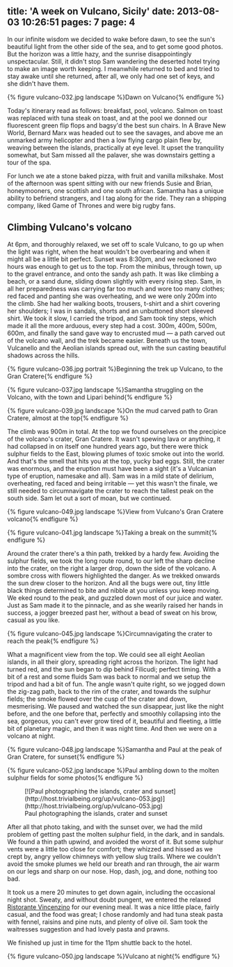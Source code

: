 title: 'A week on Vulcano, Sicily'
date: 2013-08-03 10:26:51
pages: 7
page: 4
---

In our infinite wisdom we decided to wake before dawn, to see the sun's beautiful light from the other side of the sea, and to get some good photos. But the horizon was a little hazy, and the sunrise disappointingly unspectacular. Still, it didn't stop Sam wandering the deserted hotel trying to make an image worth keeping. I meanwhile returned to bed and tried to stay awake until she returned, after all, we only had one set of keys, and she didn't have them.

{% figure vulcano-032.jpg landscape %}Dawn on Vulcano{% endfigure %}

Today's itinerary read as follows: breakfast, pool, volcano. Salmon on toast was replaced with tuna steak on toast, and at the pool we donned our fluorescent green flip flops and bagsy'd the best sun chairs. In A Brave New World, Bernard Marx was headed out to see the savages, and above me an unmarked army helicopter and then a low flying cargo plain flew by, weaving between the islands, practically at eye level. It upset the tranquility somewhat, but Sam missed all the palaver, she was downstairs getting a tour of the spa.

For lunch we ate a stone baked pizza, with fruit and vanilla milkshake. Most of the afternoon was spent sitting with our new friends Susie and Brian, honeymooners, one scottish and one south african. Samantha has a unique ability to befriend strangers, and I tag along for the ride. They ran a shipping company, liked Game of Thrones and were big rugby fans.

## Climbing Vulcano's volcano

At 6pm, and thoroughly relaxed, we set off to scale Vulcano, to go up when the light was right, when the heat wouldn't be overbearing and when it might all be a little bit perfect. Sunset was 8:30pm, and we reckoned two hours was enough to get us to the top. From the minibus, through town, up to the gravel entrance, and onto the sandy ash path. It was like climbing a beach, or a sand dune, sliding down slightly with every rising step. Sam, in all her preparedness was carrying far too much and wore too many clothes; red faced and panting she was overheating, and we were only 200m into the climb. She had her walking boots, trousers, t-shirt and a shirt covering her shoulders; I was in sandals, shorts and an unbuttoned short sleeved shirt. We took it slow, I carried the tripod, and Sam took tiny steps, which made it all the more arduous, every step had a cost. 300m, 400m, 500m, 600m, and finally the sand gave way to encrusted mud — a path carved out of the volcano wall, and the trek became easier. Beneath us the town, Vulcanello and the Aeolian islands spread out, with the sun casting beautiful shadows across the hills.

{% figure vulcano-036.jpg portrait %}Beginning the trek up Vulcano, to the Gran Cratere{% endfigure %}

{% figure vulcano-037.jpg landscape %}Samantha struggling on the Volcano, with the town and Lipari behind{% endfigure %}

{% figure vulcano-039.jpg landscape %}On the mud carved path to Gran Cratere, almost at the top{% endfigure %}

The climb was 900m in total. At the top we found ourselves on the precipice of the volcano's crater, Gran Cratere. It wasn't spewing lava or anything, it had collapsed in on itself one hundred years ago, but there were thick sulphur fields to the East, blowing plumes of toxic smoke out into the world. And that's the smell that hits you at the top, yucky bad eggs. Still, the crater was enormous, and the eruption must have been a sight (it's a Vulcanian type of eruption, namesake and all). Sam was in a mild state of delirium, overheating, red faced and being irritable — yet this wasn't the finale, we still needed to circumnavigate the crater to reach the tallest peak on the south side. Sam let out a sort of moan, but we continued.

{% figure vulcano-049.jpg landscape %}View from Vulcano's Gran Cratere volcano{% endfigure %}

{% figure vulcano-041.jpg landscape %}Taking a break on the summit{% endfigure %}

Around the crater there's a thin path, trekked by a hardy few. Avoiding the sulphur fields, we took the long route round, to our left the sharp decline into the crater, on the right a larger drop, down the side of the volcano. A sombre cross with flowers highlighted the danger. As we trekked onwards the sun drew closer to the horizon. And all the bugs were out, tiny little black things determined to bite and nibble at you unless you keep moving. We eked round to the peak, and guzzled down most of our juice and water. Just as Sam made it to the pinnacle, and as she wearily raised her hands in success, a jogger breezed past her, without a bead of sweat on his brow, casual as you like.

{% figure vulcano-045.jpg landscape %}Circumnavigating the crater to reach the peak{% endfigure %}

What a magnificent view from the top. We could see all eight Aeolian islands, in all their glory, spreading right across the horizon. The light had turned red, and the sun began to dip behind Filicudi; perfect timing. With a bit of a rest and some fluids Sam was back to normal and we setup the tripod and had a bit of fun. The angle wasn't quite right, so we jogged down the zig-zag path, back to the rim of the crater, and towards the sulphur fields; the smoke flowed over the cusp of the crater and down, mesmerising. We paused and watched the sun disappear, just like the night before, and the one before that, perfectly and smoothly collapsing into the sea, gorgeous, you can't ever grow tired of it, beautiful and fleeting, a little bit of planetary magic, and then it was night time. And then we were on a volcano at night.

{% figure vulcano-048.jpg landscape %}Samantha and Paul at the peak of Gran Cratere, for sunset{% endfigure %}

{% figure vulcano-052.jpg landscape %}Paul ambling down to the molten sulphur fields for some photos{% endfigure %}

<figure class="generated-figure generated-figure--retina generated-figure--620 generated-figure--landscape">[![Paul photographing the islands, crater and sunset](http://host.trivialbeing.org/up/vulcano-053.jpg)](http://host.trivialbeing.org/up/vulcano-053.jpg)<figcaption class="generated-figure-caption">Paul photographing the islands, crater and sunset</figcaption></figure>

After all that photo taking, and with the sunset over, we had the mild problem of getting past the molten sulphur field, in the dark, and in sandals. We found a thin path upwind, and avoided the worst of it. But some sulphur vents were a little too close for comfort; they whizzed and hissed as we crept by, angry yellow chimneys with yellow slug trails. Where we couldn't avoid the smoke plumes we held our breath and ran through, the air warm on our legs and sharp on our nose. Hop, dash, jog, and done, nothing too bad.

It took us a mere 20 minutes to get down again, including the occasional night shot. Sweaty, and without doubt pungent, we entered the relaxed [Ristorante Vincenzino](http://www.tripadvisor.co.uk/Restaurant_Review-g642173-d1547848-Reviews-Ristorante_Vincenzino-Isola_Vulcano_Aeolian_Islands_Islands_of_Sicily_Sicily.html) for our evening meal. It was a nice little place, fairly casual, and the food was great; I chose randomly and had tuna steak pasta with fennel, raisins and pine nuts, and plenty of olive oil. Sam took the waitresses suggestion and had lovely pasta and prawns.

We finished up just in time for the 11pm shuttle back to the hotel.

{% figure vulcano-050.jpg landscape %}Vulcano at night{% endfigure %}

